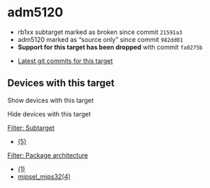 # adm5120

- rb1xx subtarget marked as broken since commit `21591a3`
- adm5120 marked as “source only” since commit `982dd01`
- **Support for this target has been dropped** with commit `fa0275b`

<!--THE END-->

- [Latest git commits for this target](https://git.openwrt.org/?p=openwrt%2Fopenwrt.git&a=search&h=HEAD&st=commit&s=adm5120%3A "https://git.openwrt.org/?p=openwrt/openwrt.git&a=search&h=HEAD&st=commit&s=adm5120:")

## Devices with this target

Show devices with this target

Hide devices with this target

[Filter: Subtarget](#folded_69ec8400f10cbd00b7a9106b5cd72723_1)

- [(5)](/docs/techref/targets/adm5120?dataflt%5B0%5D=subtarget_%3D "Show pages matching ''")

[Filter: Package architecture](#folded_69ec8400f10cbd00b7a9106b5cd72723_2)

- [(1)](/docs/techref/targets/adm5120?dataflt%5B0%5D=package%20architecture_%3D "Show pages matching ''")
- [mipsel\_mips32(4)](/docs/techref/targets/adm5120?dataflt%5B0%5D=package%20architecture_%3Dmipsel_mips32 "Show pages matching 'mipsel_mips32'")
